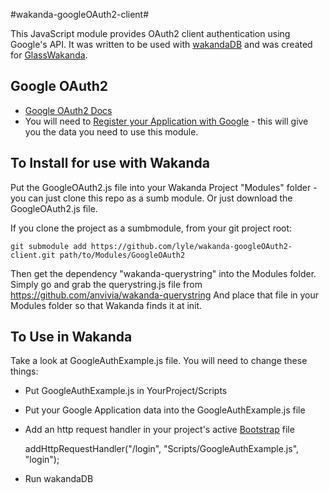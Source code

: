#wakanda-googleOAuth2-client#

This JavaScript module provides OAuth2 client authentication using Google's API. It was written to be used with [wakandaDB](http://wakandaDB.org/) and was created for [GlassWakanda](https://github.com/lyle/GlassWakanda).

Google OAuth2
-------------

* [Google OAuth2 Docs](https://developers.google.com/accounts/docs/OAuth2)
* You will need to [Register your Application with Google](https://cloud.google.com/console) - this will give you the data you need to use this module.


To Install for use with Wakanda
-------------------------------

Put the GoogleOAuth2.js file into your Wakanda Project "Modules" folder - you can just clone this repo as a sumb module. Or just download the GoogleOAuth2.js file.

If you clone the project as a sumbmodule, from your git project root:

    git submodule add https://github.com/lyle/wakanda-googleOAuth2-client.git path/to/Modules/GoogleOAuth2

Then get the dependency "wakanda-querystring" into the Modules folder.
Simply go and grab the querystring.js file from https://github.com/anvivia/wakanda-querystring
And place that file in your Modules folder so that Wakanda finds it at init.

To Use in Wakanda
-----------------
Take a look at GoogleAuthExample.js file.
You will need to change these things:

- Put GoogleAuthExample.js in YourProject/Scripts
- Put your Google Application data into the GoogleAuthExample.js file
- Add an http request handler in your project's active [Bootstrap](http://doc.wakanda.org/Wakanda0.DevBranch/help/Title/en/page3283.html#1014177) file

    addHttpRequestHandler("/login", "Scripts/GoogleAuthExample.js", "login");

- Run wakandaDB
